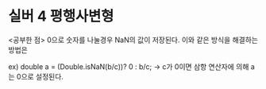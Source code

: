 # 실버 4 평행사변형

<공부한 점>
  0으로 숫자를 나눌경우 NaN의 값이 저장된다. 
  이와 같은 방식을 해결하는 방법은
 
  ex) double a = (Double.isNaN(b/c))? 0 : b/c;
      -> c가 0이면 삼항 연산자에 의해 a는 0으로 설정된다.
 
